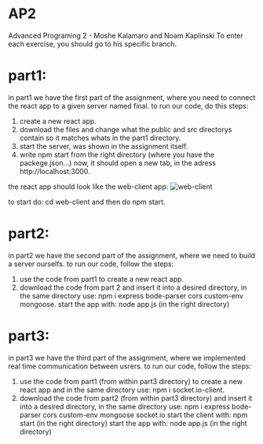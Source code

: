 # AP2
Advanced Programing 2 - Moshe Kalamaro and Noam Kaplinski
To enter each exercise, you should go to his specific branch.

# part1:
in part1 we have the first part of the assignment, where you need to connect the react app to a given server named final.
to run our code, do this steps:
1. create a new react app.
2. download the files and change what the public and src directorys contain so it matches whats in the part1 directory.
3. start the server, was shown in the assignment itself. 
4. write npm start from the right directory (where you have the packege.json...)
now, it should open a new tab, in the adress http://localhost:3000.

the react app should look like the web-client app:
![web-client](https://github.com/kalamam/AP2/assets/110221265/f594c480-2f37-4580-832c-e302abca50bb)

to start do: cd web-client and then do npm start.

# part2:
in part2 we have the second part of the assignment, where we need to build a server ourselfs.
to run our code, follow the steps:
1. use the code from part1 to create a new react app.
2. download the code from part 2 and insert it into a desired directory,
in the same directory use: npm i express bode-parser cors custom-env mongoose.
start the app with: node app.js (in the right directory)

# part3:
in part3 we have the third part of the assignment, where we implemented real time communication between usrers.
to run our code, follow the steps:
1. use the code from part1 (from within part3 directory) to create a new react app and in the same directory use: npm i socket.io-client.
2. download the code from part2 (from within part3 directory) and insert it into a desired directory, in the same directory use: npm i express bode-parser cors custom-env mongoose socket.io
start the client with: npm start (in the right directory)
start the app with: node app.js (in the right directory)



